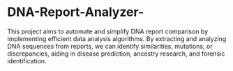 # DNA-Report-Analyzer-
This project aims to automate and simplify DNA report comparison by implementing efficient data analysis algorithms. By extracting and analyzing DNA sequences from reports, we can identify similarities, mutations, or discrepancies, aiding in disease prediction, ancestry research, and forensic identification.
